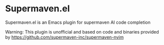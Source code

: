 # Supermaven.el

Supermaven.el is an Emacs plugin for supermaven AI code completion

Warning: This plugin is unofficial and based on code and binaries provided by https://github.com/supermaven-inc/supermaven-nvim

